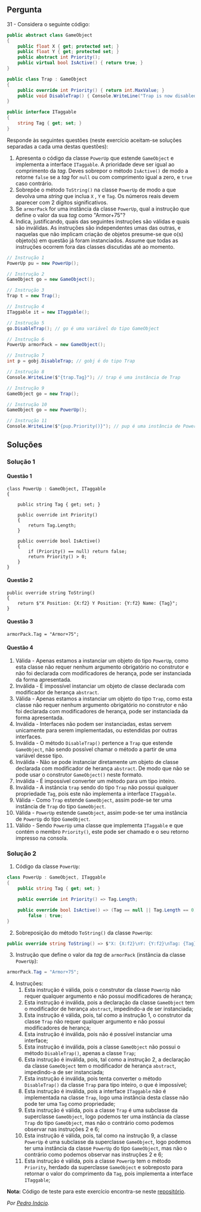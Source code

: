 ## Pergunta

31 - Considera o seguinte código:

```cs
public abstract class GameObject
{
    public float X { get; protected set; }
    public float Y { get; protected set; }
    public abstract int Priority();
    public virtual bool IsActive() { return true; }
}
```

```cs
public class Trap : GameObject
{
    public override int Priority() { return int.MaxValue; }
    public void DisableTrap() { Console.WriteLine("Trap is now disabled."); }
}
```

```cs
public interface ITaggable
{
    string Tag { get; set; }
}
```

Responde às seguintes questões (neste exercício aceitam-se soluções separadas
a cada uma destas questões):

1. Apresenta o código da classe `PowerUp` que estende `GameObject` e implementa
   a interface `ITaggable`. A prioridade deve ser igual ao comprimento da
   *tag*. Deves sobrepor o método `IsActive()` de modo a retorne `false` se a
   *tag* for `null` ou com comprimento igual a zero, e `true` caso contrário.
2. Sobrepõe o método `ToString()` na classe `PowerUp` de modo a que devolva uma
   *string* que inclua `X` , `Y` e `Tag`. Os números reais devem aparecer com 2
   dígitos significativos.
3. Se `armorPack` for uma instância da classe `PowerUp`, qual a instrução que
   define o valor da sua *tag* como "Armor+75"?
4. Indica, justificando, quais das seguintes instruções são válidas e quais são
   inválidas. As instruções são independentes umas das outras, e naquelas que
   não implicam criação de objetos presume-se que o(s) objeto(s) em questão já
   foram instanciados. Assume que todas as instruções ocorrem fora das classes
   discutidas até ao momento.

```cs
// Instrução 1
PowerUp pu = new PowerUp();
```

```cs
// Instrução 2
GameObject go = new GameObject();
```

```cs
// Instrução 3
Trap t = new Trap();
```

```cs
// Instrução 4
ITaggable it = new ITaggable();
```

```cs
// Instrução 5
go.DisableTrap(); // go é uma variável do tipo GameObject
```

```cs
// Instrução 6
PowerUp armorPack = new GameObject();
```

```cs
// Instrução 7
int p = gobj.DisableTrap; // gobj é do tipo Trap
```

```cs
// Instrução 8
Console.WriteLine($"{trap.Tag}"); // trap é uma instância de Trap
```

```cs
// Instrução 9
GameObject go = new Trap();
```

```cs
// Instrução 10
GameObject go = new PowerUp();
```

```cs
// Instrução 11
Console.WriteLine($"{pup.Priority()}"); // pup é uma instância de PowerUp
```

## Soluções

### Solução 1

#### Questão 1

```CSharp
class PowerUp : GameObject, ITaggable
{

    public string Tag { get; set; }

    public override int Priority()
    {
        return Tag.Length;
    }

    public override bool IsActive()
    {
        if (Priority() == null) return false;
        return Priority() > 0;
    }
}
```

#### Questão 2

```CSharp
public override string ToString()
{
    return $"X Position: {X:f2} Y Position: {Y:f2} Name: {Tag}";
}
```

#### Questão 3

```Csharp
armorPack.Tag = "Armor+75";
```

#### Questão 4

  1. Válida - Apenas estamos a instanciar um objeto do tipo `PowerUp`, como esta
classe não requer nenhum argumento obrigatório no construtor e não foi declarada com
modificadores de herança, pode ser instanciada da forma apresentada.
  2. Inválida - É impossível instanciar um objeto de classe declarada com modificador de
herança `abstract`.
  3. Válida - Apenas estamos a instanciar um objeto do tipo `Trap`, como esta
classe não requer nenhum argumento obrigatório no construtor e não foi declarada com
modificadores de herança, pode ser instanciada da forma apresentada.
  4. Inválida - Interfaces não podem ser instanciadas, estas servem unicamente para
serem implementadas, ou estendidas por outras interfaces.
  5. Inválida - O método `DisableTrap()` pertence a `Trap` que estende `GameObject`,
não sendo possível chamar o método a partir de uma variável desse tipo.
  6. Inválida - Não se pode instanciar diretamente um objeto de classe declarada com modificador de
herança `abstract`. De modo que não se pode usar o construtor `GameObject()` neste formato.
  7. Inválida - É impossível converter um método para um tipo inteiro.
  8. Inválida - A instância `trap` sendo do tipo `Trap` não possui qualquer propriedade
`Tag`, pois este não implementa a interface `ITaggable`.
  9. Válida - Como `Trap` estende `GameObject`, assim pode-se ter uma instância de
`Trap` do tipo `GameObject`.
  10. Válida - `PowerUp` estende `GameObject`, assim pode-se ter uma instância de
`PowerUp` do tipo `GameObject`.
  11. Válido - Sendo `PowerUp` uma classe que implementa `ITaggable` e que contém
o membro `Priority()`, este pode ser chamado e o seu retorno impresso na consola.

### Solução 2

1. Código da classe `PowerUp`:

```cs
class PowerUp : GameObject, ITaggable
{
    public string Tag { get; set; }

    public override int Priority() => Tag.Length;

    public override bool IsActive() => (Tag == null || Tag.Length == 0) ?
        false : true;
}
```

2. Sobreposição do método `ToString()` da classe `PowerUp`:

```cs
public override string ToString() => $"X: {X:f2}\nY: {Y:f2}\nTag: {Tag}\n";
```

3. Instrução que define o valor da *tag* de `armorPack` (instância da classe
 `PowerUp`):

```cs
armorPack.Tag = "Armor+75";
```

4. Instruções:
   1. Esta instrução é válida, pois o construtor da classe
   `PowerUp` não requer qualquer argumento e não possui modificadores de
   herança;
   2. Esta instrução  é inválida, pois a declaração da classe
   `GameObject` tem o modificador de herança `abstract`, impedindo-a de ser
   instanciada;
   3. Esta instrução é válida, pois, tal como a instrução 1, o
   construtor da classe `Trap` não requer qualquer argumento e não possui
   modificadores de herança;
   4. Esta instrução é inválida, pois não é possível instanciar
   uma interface;
   5. Esta instrução é inválida, pois a classe `GameObject`
   não possui o método `DisableTrap()`, apenas a  classe `Trap`;
   6. Esta instrução é inválida, pois, tal como a instrução 2,
   a declaração da classe `GameObject` tem o modificador de herança `abstract`,
   impedindo-a de ser instanciada;
   7. Esta instrução é inválida, pois tenta converter o método `DisableTrap()`
   da classe `Trap` para tipo inteiro, o que é impossível;
   8. Esta instrução é inválida, pois a interface `ITaggable` não é
   implementada na classe `Trap`, logo uma instância desta classe não pode ter
   uma `Tag` como propriedade;
   9.  Esta instrução é válida, pois a classe `Trap` é uma subclasse da
   superclasse `GameObject`, logo podemos ter uma instância da classe `Trap`
   do tipo `GameObject`, mas não o contrário como podemos observar nas
   instruções 2 e 6;
   10.  Esta instrução é válida, pois, tal como na instrução 9, a classe
   `PowerUp` é uma subclasse da superclasse `GameObject`, logo podemos ter
   uma instância da classe `PowerUp` do tipo `GameObject`, mas não o contrário
   como podemos observar nas instruções 2 e 6;
   11.   Esta instrução é válida, pois a classe `PowerUp` tem o método
   `Priority`, herdado da superclasse `GameObject` e sobreposto para retornar
   o valor do comprimento da `Tag`, pois implementa a interface `ITaggable`;

**Nota:** Código de teste para este exercício encontra-se neste
[repositório](https://github.com/PmaiWoW/GitHub-Exercises).

*Por [Pedro Inácio](https://github.com/PmaiWoW).*